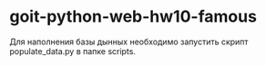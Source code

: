 # goit-python-web-hw10-famous

Для наполнения базы дынных необходимо запустить скрипт populate_data.py в папке scripts.